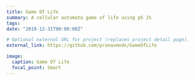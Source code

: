 ```yaml
---
title: Game Of Life
summary: A cellular automata game of life using p5 JS
tags:
date: "2019-12-31T00:00:00Z"

# Optional external URL for project (replaces project detail page).
external_link: https://github.com/pranavmodx/GameOfLife

image:
  caption: Game Of Life
  focal_point: Smart
---
```

